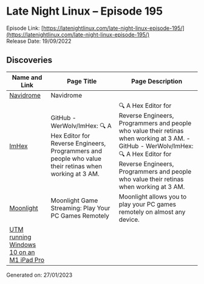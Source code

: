 # Late Night Linux – Episode 195
Episode Link: [https://latenightlinux.com/late-night-linux-episode-195/](https://latenightlinux.com/late-night-linux-episode-195/)  
Release Date: 19/09/2022
## Discoveries

| Name and Link | Page Title | Page Description |
| ----- | ----- | ----- |
| [Navidrome](https://www.navidrome.org/) | Navidrome |  |
| [ImHex](https://github.com/WerWolv/ImHex) | GitHub - WerWolv/ImHex: 🔍 A Hex Editor for Reverse Engineers, Programmers and people who value their retinas when working at 3 AM. | 🔍 A Hex Editor for Reverse Engineers, Programmers and people who value their retinas when working at 3 AM. - GitHub - WerWolv/ImHex: 🔍 A Hex Editor for Reverse Engineers, Programmers and people who value their retinas when working at 3 AM. |
| [Moonlight](https://moonlight-stream.org/) | Moonlight Game Streaming: Play Your PC Games Remotely | Moonlight allows you to play your PC games remotely on almost any device. |
| [UTM running Windows 10 on an M1 iPad Pro](https://www.youtube.com/watch?v=lDZOjIGHka0) |  |  |

Generated on: 27/01/2023